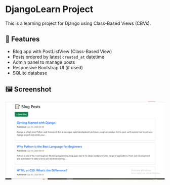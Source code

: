 # DjangoLearn Project

This is a learning project for Django using Class-Based Views (CBVs).

## 🧠 Features
- Blog app with PostListView (Class-Based View)
- Posts ordered by latest `created_at` datetime
- Admin panel to manage posts
- Responsive Bootstrap UI (if used)
- SQLite database

## 🖼️ Screenshot

![Blog Homepage](screenshots/homepage.png)
